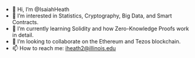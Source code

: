 - 👋 Hi, I’m @IsaiahHeath
- 👀 I’m interested in Statistics, Cryptography, Big Data, and Smart Contracts.
- 🌱 I’m currently learning Solidity and how Zero-Knowledge Proofs work in detail.
- 💞️ I’m looking to collaborate on the Ethereum and Tezos blockchain.
- 📫 How to reach me: iheath2@illinois.edu

<!---
IsaiahHeath/IsaiahHeath is a ✨ special ✨ repository because its `README.md` (this file) appears on your GitHub profile.
You can click the Preview link to take a look at your changes.
--->
